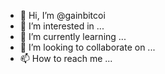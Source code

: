 - 👋 Hi, I’m @gainbitcoi
- 👀 I’m interested in ...
- 🌱 I’m currently learning ...
- 💞️ I’m looking to collaborate on ...
- 📫 How to reach me ...

<!---
gainbitcoi/gainbitcoi is a ✨ special ✨ repository because its `README.md` (this file) appears on your GitHub profile.
You can click the Preview link to take a look at your changes.
--->
